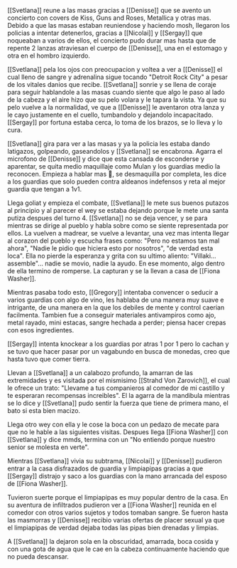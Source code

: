 [[Svetlana]] reune a las masas gracias a [[Denisse]] que se avento un concierto con covers de Kiss, Guns and Roses, Metallica y otras mas.
Debido a que las masas estaban reuniendose y haciendo mosh, llegaron los policias a intentar detenerlos, gracias a [[Nicolai]] y [[Sergay]] que noqueaban a varios de ellos, el concierto pudo durar mas hasta que de repente 2 lanzas atraviesan el cuerpo de [[Denisse]], una en el estomago y otra en el hombro izquierdo.

[[Svetlana]] pela los ojos con preocupacion y voltea a ver a [[Denisse]] el cual lleno de sangre y adrenalina sigue tocando "Detroit Rock City" a pesar de los vitales danios que recibe. [[Svetlana]] sonrie y se llena de coraje para seguir hablandole a las masas cuando siente que algo le paso al lado de la cabeza y el aire hizo que su pelo volara y le tapara la vista.
Ya que su pelo vuelve a la normalidad, ve que a [[Denisse]] le aventaron otra lanza y le cayo justamente en el cuello, tumbandolo y dejandolo incapacitado. [[Sergay]] por fortuna estaba cerca, lo toma de los brazos, se lo lleva y lo cura.

[[Svetlana]] gira para ver a las masas y ya la policia les estaba dando latigazos, golpeando, gaseandolos y [[Svetlana]] se encabrona. Agarra el microfono de [[Denisse]] y dice que esta cansada de esconderse y aparentar, se quita medio maquillaje como Mulan y los guardias medio la reconocen. Empieza a hablar mas 💩, se desmaquilla por completa, les dice a los guardias que solo pueden contra aldeanos indefensos y reta al mejor guardia que tengan a 1v1.

Llega goliat y empieza el combate, [[Svetlana]] le mete sus buenos putazos al principio y al parecer el wey se estaba dejando porque le mete una santa putiza despues del turno 4.
[[Svetlana]] no se deja vencer, y se para mientras se dirige al pueblo y habla sobre como se siente representada por ellos. La vuelven a madrear, se vuelve a levantar, una vez mas intenta llegar al corazon del pueblo y escucha frases como: "Pero no estamos tan mal ahora", "Nadie le pidio que hiciera esto por nosotros", "de verdad esta loca". Ella no pierde la esperanza y grita con su ultimo aliento: "Villaki... assemble"... nadie se movio, nadie la ayudo. En ese momento, algo dentro de ella termino de romperse. La capturan y se la llevan a casa de [[Fiona Washer]].

Mientras pasaba todo esto, [[Gregory]] intentaba convencer o seducir a varios guardias con algo de vino, les hablaba de una manera muy suave e intrigante, de una manera en la que los debiles de mente y control caerian facilmenta.
Tambien fue a conseguir materiales antivampiros como ajo, metal rayado, mini estacas, sangre hechada a perder; piensa hacer crepas con esos ingredientes.

[[Sergay]] intenta knockear a los guardias por atras 1 por 1 pero lo cachan y se tuvo que hacer pasar por un vagabundo en busca de monedas, creo que hasta tuvo que comer tierra.

Llevan a [[Svetlana]] a un calabozo profundo, la amarran de las extremidades y es visitada por el mismisimo [[Strahd Von Zarovich]], el cual le ofrece un trato: "Llevame a tus companieros al comedor de mi castillo y te esperaran recompensas increibles". El la agarra de la mandibula mientras se lo dice y [[Svetlana]] pudo sentir la fuerza que tiene de primera mano, el bato si esta bien macizo.

Llega otro wey con ella y le cose la boca con un pedazo de mecate para que no le hable a las siguientes visitas. Despues llega [[Fiona Washer]] con [[Svetlana]] y dice mmds, termina con un "No entiendo porque nuestro senior se molesta en verte".

Mientras [[Svetlana]] vivia su subtrama, [[Nicolai]] y [[Denisse]] pudieron entrar a la casa disfrazados de guardia y limpiapipas gracias a que [[Sergay]] distrajo y saco a los guardias con la mano arrancada del esposo de [[Fiona Washer]].

Tuvieron suerte porque el limpiapipas es muy popular dentro de la casa. En su aventura de infiltrados pudieron ver a [[Fiona Washer]] reunida en el comedor con otros varios sujetos y todos tomaban sangre. Se fueron hasta las masmorras y [[Denisse]] recibio varias ofertas de placer sexual ya que el limpiapipas de verdad dejaba todas las pipas bien drenadas y limpias.

A [[Svetlana]] la dejaron sola en la obscuridad, amarrada, boca cosida y con una gota de agua que le cae en la cabeza continuamente haciendo que no pueda descansar.